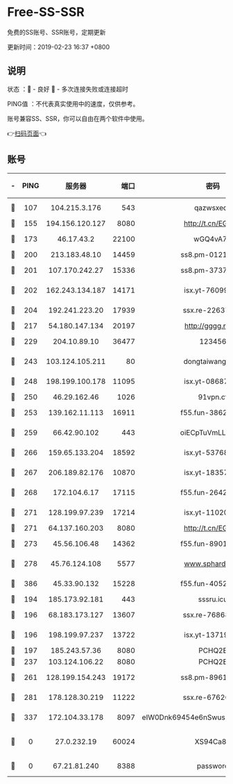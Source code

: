 # Free-SS-SSR

免费的SS账号、SSR账号，定期更新

更新时间：2019-02-23 16:37 +0800

## 说明

状态     ：🙂 - 良好 🙁 - 多次连接失败或连接超时

PING值   ：不代表真实使用中的速度，仅供参考。

账号兼容SS、SSR，你可以自由在两个软件中使用。

👉[扫码页面](https://liesauer.github.io/free-ss-ssr.github.io/)👈

## 账号

|-|PING|服务器|端口|密码|加密方式|区域|
|:----:|:----:|:-----:|-----:|:----:|:----:|:----:|
|🙂|107|104.215.3.176|543|qazwsxedc|aes-256-gcm|JP|
|🙂|155|194.156.120.127|8080|http://t.cn/EGJIyrl|rc4-md5|RU|
|🙂|173|46.17.43.2|22100|wGQ4vA7D|aes-256-gcm|RU|
|🙂|200|213.183.48.10|14459|ss8.pm-01218790|rc4-md5|RU|
|🙂|201|107.170.242.27|15336|ss8.pm-37378232|aes-256-cfb|US|
|🙂|202|162.243.134.187|14171|isx.yt-76099235|aes-256-cfb|US|
|🙂|204|192.241.223.20|17939|ssx.re-22637861|aes-256-cfb|US|
|🙂|217|54.180.147.134|20197|http://gggg.rocks|chacha20|KR|
|🙂|229|204.10.89.10|36477|123456|aes-256-cfb|US|
|🙂|243|103.124.105.211|80|dongtaiwang.com|aes-256-cfb|US|
|🙂|248|198.199.100.178|11095|isx.yt-08687523|aes-256-cfb|US|
|🙂|250|46.29.162.46|1026|91vpn.cf|rc4-md5|RU|
|🙂|253|139.162.11.113|16911|f55.fun-38620708|aes-256-cfb|SG|
|🙂|259|66.42.90.102|443|oiECpTuVmLLxk4Ts|aes-256-cfb|US|
|🙂|266|159.65.133.204|18592|isx.yt-53768973|aes-256-cfb|SG|
|🙂|267|206.189.82.176|10870|isx.yt-18357670|aes-256-cfb|SG|
|🙂|268|172.104.6.17|17115|f55.fun-26427842|aes-256-cfb|US|
|🙂|271|128.199.97.239|17214|isx.yt-11020903|aes-256-cfb|SG|
|🙂|271|64.137.160.203|8080|http://t.cn/EGJIyrl|rc4-md5|CA|
|🙂|273|45.56.106.48|14362|f55.fun-89010731|aes-256-cfb|US|
|🙂|278|45.76.124.108|5577|www.sphard.com|aes-256-cfb|AU|
|🙂|386|45.33.90.132|15228|f55.fun-40522373|aes-256-cfb|US|
|🙂|194|185.173.92.181|443|sssru.icu|rc4-md5|RU|
|🙂|196|68.183.173.127|13607|ssx.re-76868937|aes-256-cfb|US|
|🙂|196|198.199.97.237|13722|isx.yt-13719964|aes-256-cfb|US|
|🙂|197|185.243.57.36|8080|PCHQ2E|rc4-md5|US|
|🙂|237|103.124.106.22|8080|PCHQ2E|rc4-md5|US|
|🙂|261|128.199.154.243|19172|ss8.pm-89617917|aes-256-cfb|SG|
|🙂|281|178.128.30.219|11222|ssx.re-67626834|aes-256-cfb|SG|
|🙂|337|172.104.33.178|8097|eIW0Dnk69454e6nSwuspv9DmS201tQ0D|aes-256-cfb|SG|
|🙁|0|27.0.232.19|60024|XS94Ca8K|xchacha20-ietf-poly1305|HK|
|🙁|0|67.21.81.240|8388|password|aes-256-cfb|US|
